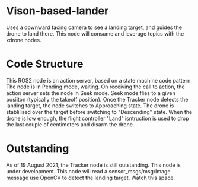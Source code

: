 # Vison-based-lander
Uses a downward facing camera to see a landing target, and guides the drone to land there.  This node will consume and leverage topics with the xdrone nodes.

# Code Structure
This ROS2 node is an action server, based on a state machine code pattern.  The node is in Pending mode, waiting.  On receiving the call to action, the action server sets the node in Seek mode.  Seek mode flies to a given posiiton (typically the takeoff position).  Once the Tracker node detects the landing target, the node switches to Approaching state.  The drone is stablilised over the target before switching to "Descending" state.  When the drone is low enough, the flight controller "Land" isntruction is used to drop the last couple of centimeters and disarm the drone.

# Outstanding
As of 19 August 2021, the Tracker node is still outstanding.  This node is under development.  This node will read a sensor_msgs/msg/Image message use OpenCV to detect the landing target. Watch this space.

